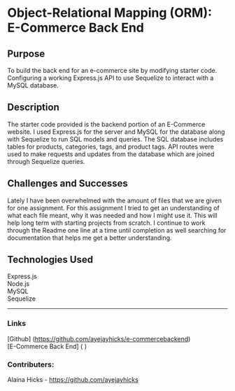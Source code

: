 # Object-Relational Mapping (ORM): E-Commerce Back End

## Purpose
To build the back end for an e-commerce site by modifying starter code. Configuring a working Express.js API to use Sequelize to interact with a MySQL database.

## Description  
The starter code provided is the backend portion of an E-Commerce website. I used Express.js for the server and MySQL for the database along with Sequelize to run SQL models and queries. The SQL database includes tables for products, categories, tags, and product tags. API routes were used to make requests and updates from the database which are joined through Sequelize queries.


## Challenges and Successes
Lately I have been overwhelmed with the amount of files that we are given for one assignment. For this assignment I tried to get an understanding of what each file meant, why it was needed and how I might use it. This will help long term with starting projects from scratch. I continue to work through the Readme one line at a time until completion as well searching for documentation that helps me get a better understanding.

## Technologies Used  
Express.js  
Node.js  
MySQL  
Sequelize

---
### Links
[Github] (https://github.com/ayejayhicks/e-commercebackend)   
[E-Commerce Back End] ( )

### Contributers:
Alaina Hicks - https://github.com/ayejayhicks